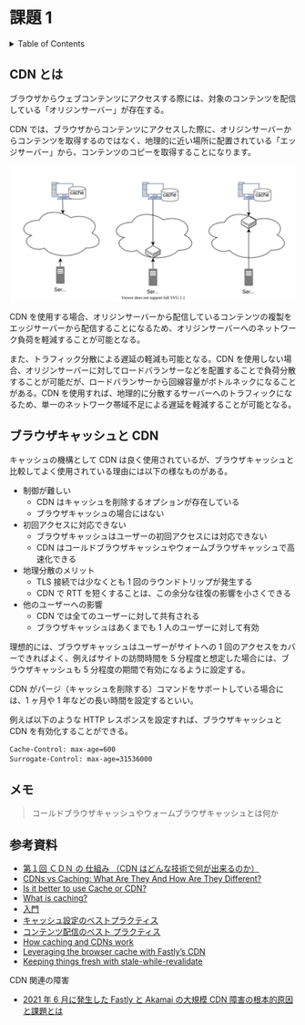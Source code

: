 # 課題 1

<!-- START doctoc generated TOC please keep comment here to allow auto update -->
<!-- DON'T EDIT THIS SECTION, INSTEAD RE-RUN doctoc TO UPDATE -->
<details>
<summary>Table of Contents</summary>

- [課題 1](#課題-1)
  - [CDN とは](#cdn-とは)
  - [ブラウザキャッシュと CDN](#ブラウザキャッシュと-cdn)
  - [メモ](#メモ)
  - [参考資料](#参考資料)

</details>
<!-- END doctoc generated TOC please keep comment here to allow auto update -->

## CDN とは

ブラウザからウェブコンテンツにアクセスする際には、対象のコンテンツを配信している「オリジンサーバー」が存在する。

CDN では、ブラウザからコンテンツにアクセスした際に、オリジンサーバーからコンテンツを取得するのではなく、地理的に近い場所に配置されている「エッジサーバー」から、コンテンツのコピーを取得することになります。

![](cdn.drawio.svg)

CDN を使用する場合、オリジンサーバーから配信しているコンテンツの複製をエッジサーバーから配信することになるため、オリジンサーバーへのネットワーク負荷を軽減することが可能となる。

また、トラフィック分散による遅延の軽減も可能となる。CDN を使用しない場合、オリジンサーバーに対してロードバランサーなどを配置することで負荷分散することが可能だが、ロードバランサーから回線容量がボトルネックになることがある。CDN を使用すれば、地理的に分散するサーバーへのトラフィックになるため、単一のネットワーク帯域不足による遅延を軽減することが可能となる。

## ブラウザキャッシュと CDN

キャッシュの機構として CDN は良く使用されているが、ブラウザキャッシュと比較してよく使用されている理由には以下の様なものがある。

- 制御が難しい
  - CDN はキャッシュを削除するオプションが存在している
  - ブラウザキャッシュの場合にはない
- 初回アクセスに対応できない
  - ブラウザキャッシュはユーザーの初回アクセスには対応できない
  - CDN はコールドブラウザキャッシュやウォームブラウザキャッシュで高速化できる
- 地理分散のメリット
  - TLS 接続では少なくとも 1 回のラウンドトリップが発生する
  - CDN で RTT を短くすることは、この余分な往復の影響を小さくできる
- 他のユーザーへの影響
  - CDN では全てのユーザーに対して共有される
  - ブラウザキャッシュはあくまでも 1 人のユーザーに対して有効

理想的には、ブラウザキャッシュはユーザーがサイトへの 1 回のアクセスをカバーできればよく、例えばサイトの訪問時間を 5 分程度と想定した場合には、ブラウザキャッシュも 5 分程度の期間で有効になるように設定する。

CDN がパージ（キャッシュを削除する）コマンドをサポートしている場合には、1 ヶ月や 1 年などの長い時間を設定するといい。

例えば以下のような HTTP レスポンスを設定すれば、ブラウザキャッシュと CDN を有効化することができる。

```bash
Cache-Control: max-age=600
Surrogate-Control: max-age=31536000
```

## メモ

> コールドブラウザキャッシュやウォームブラウザキャッシュとは何か

## 参考資料

- [第１回 ＣＤＮ の 仕組み （CDN はどんな技術で何が出来るのか）](https://blog.redbox.ne.jp/what-is-cdn.html)
- [CDNs vs Caching: What Are They And How Are They Different?](https://www.ezoic.com/cdn-and-caching-difference/)
- [Is it better to use Cache or CDN?](https://stackoverflow.com/questions/12916430/is-it-better-to-use-cache-or-cdn)
- [What is caching?](https://www.cloudflare.com/ja-jp/learning/cdn/what-is-caching/)
- [入門](https://docs.fastly.com/ja/guides/getting-started)
- [キャッシュ設定のベストプラクティス](https://docs.fastly.com/ja/guides/caching-best-practices)
- [コンテンツ配信のベスト プラクティス](https://cloud.google.com/cdn/docs/best-practices)
- [How caching and CDNs work](https://docs.fastly.com/en/guides/how-caching-and-cdns-work)
- [Leveraging the browser cache with Fastly’s CDN](https://www.fastly.com/blog/leveraging-browser-cache-fastlys-cdn)
- [Keeping things fresh with stale-while-revalidate](https://web.dev/stale-while-revalidate/)

CDN 関連の障害

- [2021 年 6 月に発生した Fastly と Akamai の大規模 CDN 障害の根本的原因と課題とは](https://www.cscdbs.com/jp/cdn-outages-blog/)
